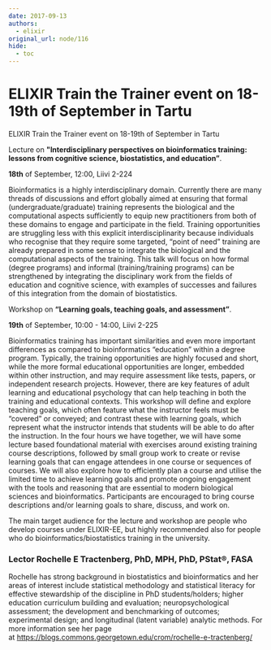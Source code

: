 ```yaml
---
date: 2017-09-13
authors:
  - elixir
original_url: node/116
hide:
  - toc
---
```


# ELIXIR Train the Trainer event on 18-19th of September in Tartu

<p>ELIXIR Train the Trainer event on 18-19th of September in Tartu</p>

<p>Lecture on&nbsp;<strong>"Interdisciplinary perspectives on bioinformatics training: lessons from cognitive science, biostatistics, and education”</strong>.</p>

<p><strong>18th</strong>&nbsp;of September, 12:00, Liivi 2-224</p>

<p>Bioinformatics is a highly interdisciplinary domain. Currently there are many threads of discussions and effort globally aimed at ensuring that formal (undergraduate/graduate) training represents the biological and the computational aspects sufficiently to equip new practitioners from both of these domains to engage and participate in the field. Training opportunities are struggling less with this explicit interdisciplinarity because individuals who recognise that they require some targeted, “point of need” training are already prepared in some sense to integrate the biological and the computational aspects of the training. This talk will focus on how formal (degree programs) and informal (training/training programs) can be strengthened by integrating the disciplinary work from the fields of education and cognitive science, with examples of successes and failures of this integration from the domain of biostatistics.</p>

<p>Workshop on&nbsp;<strong>“Learning goals, teaching goals, and assessment”</strong>.</p>

<p><strong>19th</strong>&nbsp;of September, 10:00 - 14:00, Liivi 2-225</p>

<p>Bioinformatics training has important similarities and even more important differences as compared to bioinformatics “education” within a degree program. Typically, the training opportunities are highly focused and short, while the more formal educational opportunities are longer, embedded within other instruction, and may require assessment like tests, papers, or independent research projects. However, there are key features of adult learning and educational psychology that can help teaching in both the training and educational contexts. This workshop will define and explore teaching goals, which often feature what the instructor feels must be “covered” or conveyed; and contrast these with learning goals, which represent what the instructor intends that students will be able to do after the instruction. In the four hours we have together, we will have some lecture based foundational material with exercises around existing training course descriptions, followed by small group work to create or revise learning goals that can engage attendees in one course or sequences of courses. We will also explore how to efficiently plan a course and utilise the limited time to achieve learning goals and promote ongoing engagement with the tools and reasoning that are essential to modern biological sciences and bioinformatics. Participants are encouraged to bring course descriptions and/or learning goals to share, discuss, and work on.</p>

<p>The main target audience for the lecture and workshop are people who develop courses under ELIXIR-EE, but highly recommended also for people who do bioinformatics/biostatistics training in the university.</p>

<h3>Lector Rochelle E Tractenberg, PhD, MPH, PhD, PStat®, FASA</h3>

<p>Rochelle has strong background in biostatistics and bioinformatics and her areas of interest include statistical methodology and statistical literacy for effective stewardship of the discipline in PhD students/holders; higher education curriculum building and evaluation; neuropsychological assessment; the development and benchmarking of outcomes; experimental design; and longitudinal (latent variable) analytic methods. For more information see her page at&nbsp;<a href="https://blogs.commons.georgetown.edu/crom/rochelle-e-tractenberg/" rel="nofollow">https://blogs.commons.georgetown.edu/crom/rochelle-e-tractenberg/</a></p>

